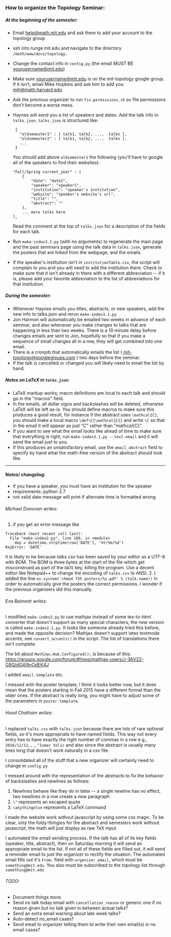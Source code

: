 ### How to organize the Topology Seminar:

##### At the beginning of the semester:

- Email help@math.mit.edu and ask them to add your account to the topology group
- ssh into runge.mit.edu and navigate to the directory `/math/www/docs/topology`.
- Change the contact info in `config.py` (the email MUST BE yourusername@mit.edu)
- Make sure yourusername@mit.edu is on the mit-topology google group. If it isn't, email Mike Hopkins and ask him to add you: mjh@math.harvard.edu
- Ask the previous organizer to run `fix-permissions.sh` so file permissions don't become a worse mess.
- Haynes will send you a list of speakers and dates. Add the talk info to `talks.json`.
  `talks.json` is structured like:
    ~~~~
     {
       "oldsemester1" : [ talk1, talk2, ...,  talkn ],
       "oldsemester2" : [ talk1, talk2, ...,  talkn ],
       ...
     }
    ~~~~
  You should add above `oldsemester1` the following (you'll have to google all of the speakers to find their websites):
    ~~~~
    "Fall/Spring current_year" : [
        {
            "date": "date1",
            "speaker": "speaker1",
            "institution": "speaker's institution",
            "website": "speaker's website's url",
            "title": "",
            "abstract": ""
        },
        ... more talks here
    ],
    ~~~~
  Read the comment at the top of `talks.json` for a description of the fields for each talk.

- Run `make-index3.1.py` (with no arguments) to regenerate the main page and the past seminars page using the talk data in `talks.json`, generate the posters that are linked from the webpage, and the emails.
- If the speaker's institution isn't in `institutionTable.csv`, the script will complain to you and you will need to add the institution there.
  Check to make sure that it isn't already in there with a different abbreviation -- if it is, please add your favorite abbreviation to the list of abbreviations for that institution.

##### During the semester:

- Whenever Haynes emails you titles, abstracts, or new speakers, add the new info to talks.json and rerun `make-index3.1.py`
- Jon Harmon will automatically be emailed two weeks in advance of each seminar, and also whenever you make changes to talks that are happening in less than two weeks. There is a 10 minute delay before changes emails are sent to Jon, hopefully so that if you make a sequence of small changes all in a row, they will get combined into one email.
- There is a cronjob that automatically emails the list ( mit-topology@googlegroups.com ) two days before the seminar.
- If the talk is cancelled or changed you will likely need to email the list by hand.

##### Notes on LaTeX in `talks.json`:
- LaTeX markup works; macro definitions are local to each talk and should go in the "macros" field.
- In the emails, all dollar signs and backslashes will be deleted, otherwise LaTeX will be left as-is.
  You should define macros to make sure this produces a good result, for instance if the abstract uses
  `\mathcal{C}`, you should make a local macro `\def\C{\mathcal{C}}` and write `\C` so that in the email it will appear as just "C" rather than "mathcal{C}".
- If you want to see what the email looks like ahead of time to make sure that everything is right, run `make-index3.1.py --test-email` and it will send the email just to you.
- If this produces an unsatisfactory email, use the `email_abstract` field to specify by hand what the math-free version of the abstract should look like.

-----------------------

#### Notes/ changelog:

- if you have a speaker, you must have an institution for the speaker
- requirements: python 2.7
- not valid date message will print if alternate time is formatted wrong

###### Michael Donovan writes:
1. if you get an error message like
  ~~~~
  Traceback (most recent call last):
    File "make-index2.py", line 189, in <module>
      day = datetime.strptime(row['DATE'], '%Y/%m/%d')
  KeyError: 'DATE'
  ~~~~
it is likely to be because talks.csv has been saved by your editor as a
UTF-8 with BOM. The BOM is three bytes at the start of the file which get
misconstrued as part of the `DATE` key, killing the program. Use a decent
editor like Notepad++ to change the encoding of `talks.csv` to ANSI.
2. I added the line `os.system('chmod 755 posters/%s.pdf' % (talk.name))`
in order to automatically give the posters the correct permissions.
I wonder if the previous organisers did this manually.

###### Eva Belmont writes:
I modified `make-index2.py` to use mathjax instead of some tex-to-html converter
that doesn't support as many special characters; the new version is called
`make-index2.1.py`. It looks like someone already tried this before, and made the
opposite decision? Mathjax doesn't support latex textmode accents; see
`convert_accents()` in the script. The list of translations there isn't complete.

The bit about `MathJax.Hub.Configured();` is because of this:
https://groups.google.com/forum/#!msg/mathjax-users/J-36V22-G9Q/dG4i9vOdEK4J

I added `email.template` etc.

I messed with the poster template; I think it looks better now, but it does
mean that the posters starting in Fall 2015 have a different format than the
older ones. If the abstract is really long, you might have to adjust some of the
parameters in `poster.template`.

###### Hood Chatham writes:
I replaced `talks.csv` with `talks.json` because there are lots of rare optional fields,
so it's more appropriate to have named fields. This way not every entry has to have
exactly the right number of commas in a row e.g., `2016/12/12,,,,"Ismar Volic` and
also since the abstract is usually many lines long that doesn't work naturally in a csv file.

I consolidated all of the stuff that a new organizer will certainly need to change in `config.py`

I messed around with the representation of the abstracts to fix the behavior of backslashes and newlines as follows:
 
 1. Newlines behave like they do in latex -- a single newline has no effect, two newlines in a row create a new paragraph
 2. `\"` represents an escaped quote
 3. `\anythingelse` represents a LaTeX command

I made the website work without javascript by using some css magic. To be clear,
only the foldy-thingies for the abstract and semesters work without javascript, the math will just display as
raw TeX input.

I automated the email sending process. If the talk has all of its key fields (speaker, title, abstract),
then on Saturday morning it will send an appropriate email to the list. If not all of these fields are
filled out, it will send a reminder email to just the organizer to rectify the situation. The automated email
fills out it's `From:` field with `organizer_email`, which must be `something@mit.edu`. You also must be subscribed
to the topology list through `something@mit.edu`


###### TODO: 
- Document things more.
- Send no talk today email with `cancellation_reason` or generic one if no reason given but no talk given in between actual talks? 
- Send an extra email warning about late week talks? 
- Auto-detect no_email cases? 
- Send email to organizer telling them to write their own email(s) in no email cases?




